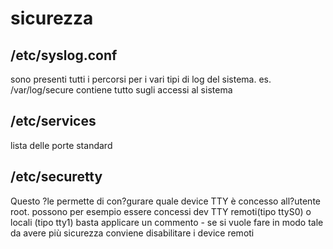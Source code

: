 
#  sicurezza



## /etc/syslog.conf

sono presenti tutti i percorsi per i vari tipi di log del sistema. es. /var/log/secure contiene tutto sugli accessi al sistema




## /etc/services

lista delle porte standard




## /etc/securetty

Questo ?le permette di con?gurare quale device TTY è concesso all?utente root. possono per esempio essere concessi dev TTY remoti(tipo ttyS0) o locali (tipo tty1) basta applicare un commento -  se si vuole fare in modo tale da avere più sicurezza conviene disabilitare i device remoti





